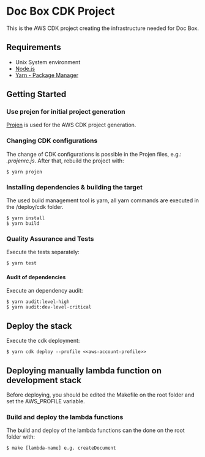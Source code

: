 # Doc Box CDK Project
This is the AWS CDK project creating the infrastructure needed for Doc Box.

## Requirements
* Unix System environment
* [Node.js](https://nodejs.org/en/download/)
* [Yarn - Package Manager](https://yarnpkg.com/)

## Getting Started

### Use projen for initial project generation
[Projen](https://github.com/projen/projen) is used for the AWS CDK project generation.

### Changing CDK configurations
The change of CDK configurations is possible in the Projen files, e.g.: *.projenrc.js*.
After that, rebuild the project with:
```shell
$ yarn projen
```

### Installing dependencies & building the target
The used build management tool is yarn, all yarn commands are executed in the /deploy/cdk folder.

```shell
$ yarn install
$ yarn build
```

### Quality Assurance and Tests
Execute the tests separately:
```bash
$ yarn test
```

#### Audit of dependencies
Execute an dependency audit:
```shell
$ yarn audit:level-high
$ yarn audit:dev-level-critical
```

## Deploy the stack
Execute the cdk deployment:
```shell
$ yarn cdk deploy --profile <<aws-account-profile>>
```

## Deploying manually lambda function on development stack
Before deploying, you should be edited the Makefile on the root folder and set the AWS_PROFILE variable.

### Build and deploy the lambda functions
The build and deploy of the lambda functions can the done on the root folder with:
```shell
$ make [lambda-name] e.g. createDocument
```